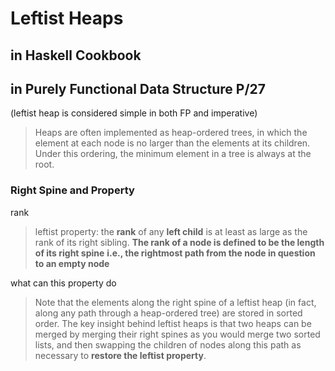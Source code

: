 # Leftist Heaps

## in Haskell Cookbook

## in Purely Functional Data Structure P/27

(leftist heap is considered simple in both FP and imperative)

> Heaps are often implemented as heap-ordered trees, in which the element
> at each node is no larger than the elements at its children. Under this
> ordering, the minimum element in a tree is always at the root.

### Right Spine and Property

rank

> leftist property: the **rank** of any **left child** is at least as large
> as the rank of its right sibling.
> **The rank of a node is defined to be the length of its right spine**
> **i.e., the rightmost path from the node in question to an empty node**

what can this property do

> Note that the elements along the right spine of a leftist heap (in
> fact, along any path through a heap-ordered tree) are stored in
> sorted order.
> The key insight behind leftist heaps is that two heaps can be merged
> by merging their right spines as you would merge two sorted lists, and
> then swapping the children of nodes along this path as necessary to
> **restore the leftist property**.
